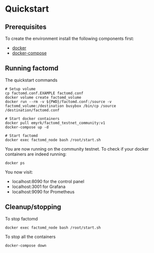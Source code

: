 # Quickstart

## Prerequisites

To create the environment install the following components first:
 - [docker](https://www.docker.com/community-edition)
 - [docker-compose](https://docs.docker.com/compose/install/)

## Running factomd

The quickstart commands

```
# Setup volume
cp factomd.conf.EXAMPLE factomd.conf
docker volume create factomd_volume
docker run --rm -v ${PWD}/factomd.conf:/source -v factomd_volume:/destination busybox /bin/cp /source /destination/factomd.conf

# Start docker containers
docker pull emyrk/factomd_testnet_community:v1
docker-compose up -d

# Start factomd
docker exec factomd_node bash /root/start.sh
```

You are now running on the community testnet. To check if your docker containers are indeed running:
```
docker ps
```

You now visit:
* localhost:8090 for the control panel
* localhost:3001 for Grafana
* localhost:9090 for Prometheus

## Cleanup/stopping

To stop factomd

```
docker exec factomd_node bash /root/start.sh
```

To stop all the containers

```
docker-compose down
```
